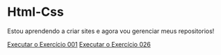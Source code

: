 # Html-Css
Estou aprendendo a criar sites e agora vou gerenciar meus repositorios!


<a href="https://brunosmaldini.github.io/Html-Css/Ex001/">Executar o Exercício 001</a>
<a href="https://brunosmaldini.github.io/Html-Css/Ex026/">Executar o Exercício 026</a>